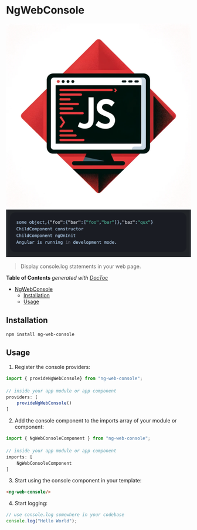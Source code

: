 # NgWebConsole

![](./docs/logo.webp)
![](./docs/preview.png)

> Display console.log statements in your web page.

<!-- START doctoc generated TOC please keep comment here to allow auto update -->
<!-- DON'T EDIT THIS SECTION, INSTEAD RE-RUN doctoc TO UPDATE -->
**Table of Contents**  *generated with [DocToc](https://github.com/thlorenz/doctoc)*

- [NgWebConsole](#ngwebconsole)
  - [Installation](#installation)
  - [Usage](#usage)

<!-- END doctoc generated TOC please keep comment here to allow auto update -->


## Installation

```bash
npm install ng-web-console
```

## Usage
1. Register the console providers:

```typescript
import { provideNgWebConsole} from "ng-web-console";

// inside your app module or app component
providers: [
    provideNgWebConsole()
]
```

2. Add the console component to the imports array of your module or component:

```typescript
import { NgWebConsoleComponent } from "ng-web-console";

// inside your app module or app component
imports: [
    NgWebConsoleComponent
]
```

3. Start using the console component in your template:

```html
<ng-web-console/>
```

4. Start logging:

```typescript
// use console.log somewhere in your codebase 
console.log("Hello World");
```
